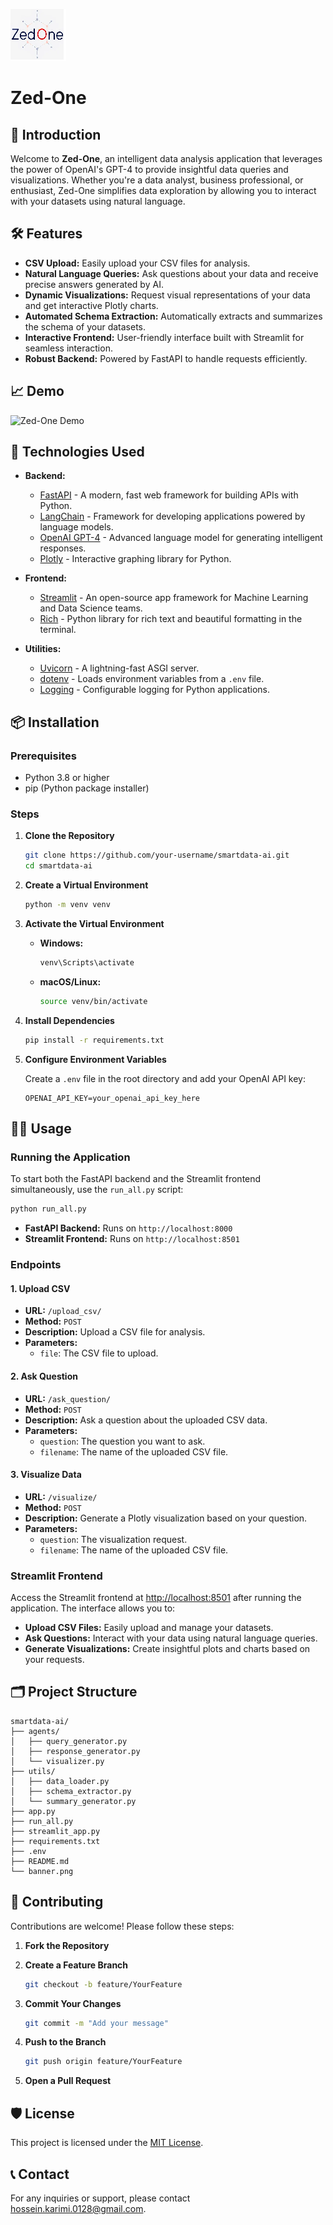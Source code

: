 ![Zed-One Banner](./logo.png)

# Zed-One

## 🚀 Introduction

Welcome to **Zed-One**, an intelligent data analysis application that leverages the power of OpenAI's GPT-4 to provide insightful data queries and visualizations. Whether you're a data analyst, business professional, or enthusiast, Zed-One simplifies data exploration by allowing you to interact with your datasets using natural language.

## 🛠 Features

- **CSV Upload:** Easily upload your CSV files for analysis.
- **Natural Language Queries:** Ask questions about your data and receive precise answers generated by AI.
- **Dynamic Visualizations:** Request visual representations of your data and get interactive Plotly charts.
- **Automated Schema Extraction:** Automatically extracts and summarizes the schema of your datasets.
- **Interactive Frontend:** User-friendly interface built with Streamlit for seamless interaction.
- **Robust Backend:** Powered by FastAPI to handle requests efficiently.

## 📈 Demo

![Zed-One Demo](https://will-be-here-soon.gif)

## 🧰 Technologies Used

- **Backend:**
  - [FastAPI](https://fastapi.tiangolo.com/) - A modern, fast web framework for building APIs with Python.
  - [LangChain](https://langchain.com/) - Framework for developing applications powered by language models.
  - [OpenAI GPT-4](https://openai.com/product/gpt-4) - Advanced language model for generating intelligent responses.
  - [Plotly](https://plotly.com/python/) - Interactive graphing library for Python.

- **Frontend:**
  - [Streamlit](https://streamlit.io/) - An open-source app framework for Machine Learning and Data Science teams.
  - [Rich](https://rich.readthedocs.io/en/stable/) - Python library for rich text and beautiful formatting in the terminal.

- **Utilities:**
  - [Uvicorn](https://www.uvicorn.org/) - A lightning-fast ASGI server.
  - [dotenv](https://github.com/theskumar/python-dotenv) - Loads environment variables from a `.env` file.
  - [Logging](https://docs.python.org/3/library/logging.html) - Configurable logging for Python applications.

## 📦 Installation

### Prerequisites

- Python 3.8 or higher
- pip (Python package installer)

### Steps

1. **Clone the Repository**

   ```bash
   git clone https://github.com/your-username/smartdata-ai.git
   cd smartdata-ai
   ```

2. **Create a Virtual Environment**

   ```bash
   python -m venv venv
   ```

3. **Activate the Virtual Environment**

   - **Windows:**
     ```bash
     venv\Scripts\activate
     ```
   - **macOS/Linux:**
     ```bash
     source venv/bin/activate
     ```

4. **Install Dependencies**

   ```bash
   pip install -r requirements.txt
   ```

5. **Configure Environment Variables**

   Create a `.env` file in the root directory and add your OpenAI API key:

   ```env
   OPENAI_API_KEY=your_openai_api_key_here
   ```

## 🏃‍♂️ Usage

### Running the Application

To start both the FastAPI backend and the Streamlit frontend simultaneously, use the `run_all.py` script:

```bash
python run_all.py
```

- **FastAPI Backend:** Runs on `http://localhost:8000`
- **Streamlit Frontend:** Runs on `http://localhost:8501`

### Endpoints

#### 1. **Upload CSV**

- **URL:** `/upload_csv/`
- **Method:** `POST`
- **Description:** Upload a CSV file for analysis.
- **Parameters:**
  - `file`: The CSV file to upload.

#### 2. **Ask Question**

- **URL:** `/ask_question/`
- **Method:** `POST`
- **Description:** Ask a question about the uploaded CSV data.
- **Parameters:**
  - `question`: The question you want to ask.
  - `filename`: The name of the uploaded CSV file.

#### 3. **Visualize Data**

- **URL:** `/visualize/`
- **Method:** `POST`
- **Description:** Generate a Plotly visualization based on your question.
- **Parameters:**
  - `question`: The visualization request.
  - `filename`: The name of the uploaded CSV file.

### Streamlit Frontend

Access the Streamlit frontend at [http://localhost:8501](http://localhost:8501) after running the application. The interface allows you to:

- **Upload CSV Files:** Easily upload and manage your datasets.
- **Ask Questions:** Interact with your data using natural language queries.
- **Generate Visualizations:** Create insightful plots and charts based on your requests.

## 🗂 Project Structure

```
smartdata-ai/
├── agents/
│   ├── query_generator.py
│   ├── response_generator.py
│   └── visualizer.py
├── utils/
│   ├── data_loader.py
│   ├── schema_extractor.py
│   └── summary_generator.py
├── app.py
├── run_all.py
├── streamlit_app.py
├── requirements.txt
├── .env
├── README.md
└── banner.png
```

## 📝 Contributing

Contributions are welcome! Please follow these steps:

1. **Fork the Repository**
2. **Create a Feature Branch**

   ```bash
   git checkout -b feature/YourFeature
   ```

3. **Commit Your Changes**

   ```bash
   git commit -m "Add your message"
   ```

4. **Push to the Branch**

   ```bash
   git push origin feature/YourFeature
   ```

5. **Open a Pull Request**

## 🛡 License

This project is licensed under the [MIT License](LICENSE).

## 📞 Contact

For any inquiries or support, please contact [hossein.karimi.0128@gmail.com](mailto:hossein.karimi.0128@gmail.com).
